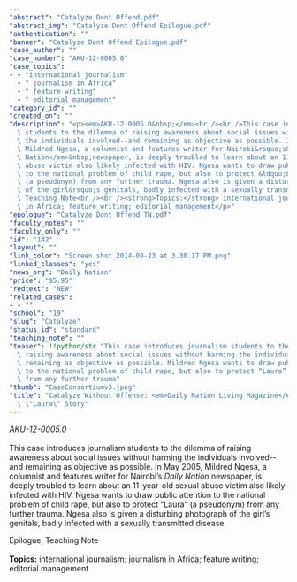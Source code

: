 ```yaml
---
"abstract": "Catalyze Dont Offend.pdf"
"abstract_img": "Catalyze Dont Offend Epilogue.pdf"
"authentication": ""
"banner": "Catalyze Dont Offend Epilogue.pdf"
"case_author": ""
"case_number": "AKU-12-0005.0"
"case_topics":
- - "international journalism"
  - " journalism in Africa"
  - " feature writing"
  - " editorial management"
"category_id": ""
"created_on": ""
"description": "<p><em>AKU-12-0005.0&nbsp;</em><br /><br />This case introduces journalism\
  \ students to the dilemma of raising awareness about social issues without harming\
  \ the individuals involved--and remaining as objective as possible. In May 2005,\
  \ Mildred Ngesa, a columnist and features writer for Nairobi&rsquo;s&nbsp;<em>Daily\
  \ Nation</em>&nbsp;newspaper, is deeply troubled to learn about an 11-year-old sexual\
  \ abuse victim also likely infected with HIV. Ngesa wants to draw public attention\
  \ to the national problem of child rape, but also to protect &ldquo;Laura&rdquo;\
  \ (a pseudonym) from any further trauma. Ngesa also is given a disturbing photograph\
  \ of the girl&rsquo;s genitals, badly infected with a sexually transmitted disease.</p><p>Epilogue,\
  \ Teaching Note<br /><br /><strong>Topics:</strong> international journalism; journalism\
  \ in Africa; feature writing; editorial management</p>"
"epologue": "Catalyze Dont Offend TN.pdf"
"faculty_notes": ""
"faculty_only": ""
"id": "142"
"layout": ""
"link_color": "Screen shot 2014-09-23 at 3.30.17 PM.png"
"linked_classes": "yes"
"news_org": "Daily Nation"
"price": "$5.95"
"redtext": "NEW"
"related_cases":
- - ""
"school": "19"
"slug": "Catalyze"
"status_id": "standard"
"teaching_note": ""
"teaser": !!python/str "This case introduces journalism students to the dilemma of\
  \ raising awareness about social issues without harming the individuals involved--and\
  \ remaining as objective as possible. Mildred Ngesa wants to draw public attention\
  \ to the national problem of child rape, but also to protect “Laura” (a pseudonym)\
  \ from any further trauma"
"thumb": "CaseConsortiumv3.jpeg"
"title": "Catalyze Without Offense: <em>Daily Nation Living Magazine</em> and the\
  \ \"Laura\" Story"
---
```

<p><em>AKU-12-0005.0&nbsp;</em><br /><br />This case introduces journalism students to the dilemma of raising awareness about social issues without harming the individuals involved--and remaining as objective as possible. In May 2005, Mildred Ngesa, a columnist and features writer for Nairobi&rsquo;s&nbsp;<em>Daily Nation</em>&nbsp;newspaper, is deeply troubled to learn about an 11-year-old sexual abuse victim also likely infected with HIV. Ngesa wants to draw public attention to the national problem of child rape, but also to protect &ldquo;Laura&rdquo; (a pseudonym) from any further trauma. Ngesa also is given a disturbing photograph of the girl&rsquo;s genitals, badly infected with a sexually transmitted disease.</p><p>Epilogue, Teaching Note<br /><br /><strong>Topics:</strong> international journalism; journalism in Africa; feature writing; editorial management</p>
